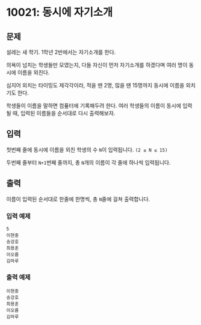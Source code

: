 # 10021: 동시에 자기소개

## 문제
설레는 새 학기. 1학년 2반에서는 자기소개를 한다.

의욕이 넘치는 학생들만 모였는지, 다들 자신이 먼저 자기소개를 하겠다며 여러 명이 동시에 이름을 외친다.

심지어 외치는 타이밍도 제각각이라, 적을 땐 2명, 많을 땐 15명까지 동시에 이름을 외치기도 한다.

학생들이 이름을 말하면 컴픂터에 기록해두려 한다. 여러 학생들의 이름이 동시에 입력될 때, 입력된 이름들을 순서대로 다시 출력해보자.

## 입력
첫번째 줄에 동시에 이름을 외친 학생의 수 `N`이 입력됩니다. `(2 ≤ N ≤ 15)`

두번째 줄부터 `N+1`번째 줄까지, 총 `N`개의 이름이 각 줄에 하나씩 입력됩니다.

## 출력
이름이 입력된 순서대로 한줄에 한명씩, 총 `N`줄에 걸쳐 출력합니다.

### 입력 예제
```
5
이현중
송강호
최용훈
이오름
김마루
```

### 출력 예제
```
이현중
송강호
최용훈
이오름
김마루
```
